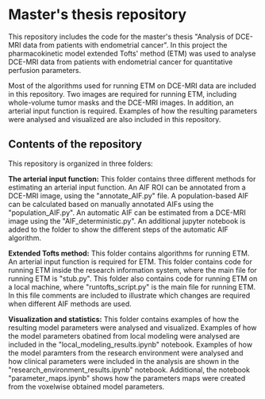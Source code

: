 # Master's thesis repository
This repository includes the code for the master's thesis "Analysis of DCE-MRI data from patients with endometrial cancer". In this project the pharmacokinetic model extended Tofts' method (ETM) was used to analyse DCE-MRI data from patients with endometrial cancer for quantitative perfusion parameters. 

Most of the algorithms used for running ETM on DCE-MRI data are included in this repository. Two images are required for running ETM, including whole-volume tumor masks and the DCE-MRI images. In addition, an arterial input function is required. Examples of how the resulting parameters were analysed and visualized are also included in this repository. 

## Contents of the repository 
This repository is organized in three folders: 

**The arterial input function:** This folder contains three different methods for estimating an arterial input function. An AIF ROI can be annotated from a DCE-MRI image, using the "annotate_AIF.py" file. A population-based AIF can be calculated based on manually annotated AIFs using the "population_AIF.py". An automatic AIF can be estimated from a DCE-MRI image using the "AIF_deterministic.py". An additional jupyter notebook is added to the folder to show the different steps of the automatic AIF algorithm. 

**Extended Tofts method:** This folder contains algorithms for running ETM. An arterial input function is required for ETM. This folder contains code for running ETM inside the research information system, where the main file for running ETM is "stub.py". This folder also contains code for running ETM on a local machine, where "runtofts_script.py" is the main file for running ETM. In this file comments are included to illustrate which changes are required when different AIF methods are used.

**Visualization and statistics:** This folder contains examples of how the resulting model parameters were analysed and visualized. Examples of how the model parameters obatined from local modeling were analysed are included in the "local_modeling_results.ipynb" notebook. Examples of how the model paramters from the research environment were analysed and how clinical parameters were included in the analysis are shown in the "research_environment_results.ipynb" notebook. Additional, the notebook "parameter_maps.ipynb" shows how the parameters maps were created from the voxelwise obtained model parameters.
